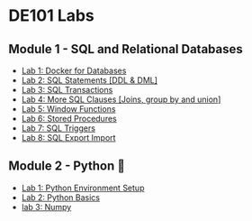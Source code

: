 # DE101 Labs 

## Module 1 - SQL and Relational Databases 
* [Lab 1: Docker for Databases](Labs/Lab1_DockerForDatabases/)
* [Lab 2: SQL Statements [DDL & DML]](Labs/Lab2_SQL_DDL_DML/)
* [Lab 3: SQL Transactions](Labs/Lab3_SQL_Transactions/)
* [Lab 4: More SQL Clauses [Joins, group by and union]](Labs/Lab4_More_SQL_Clauses/)
* [Lab 5: Window Functions](Labs/Lab5_SQL_Window_functions/)
* [Lab 6: Stored Procedures](Labs/Lab6_SQL_StoredProcedures/)
* [Lab 7: SQL Triggers](Labs/Lab7_SQL_Triggers)
* [Lab 8: SQL Export Import](Labs/Lab8_Export_Import_DB)

## Module 2 - Python 🐍
* [Lab 1: Python Environment Setup](Labs/Python/Lab1_Python_setup/)
* [Lab 2: Python Basics](Labs/Python/Lab2_Python_Basics/)
* [lab 3: Numpy](Labs/Python/Lab3_Numpy/)